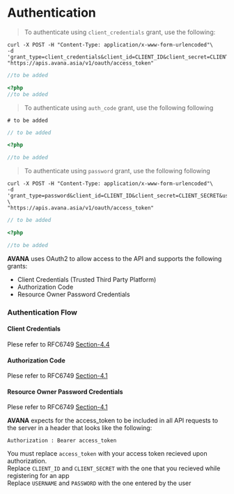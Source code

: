 # Authentication

> To authenticate using `client_credentials` grant, use the following:

```shell
curl -X POST -H "Content-Type: application/x-www-form-urlencoded"\
-d 'grant_type=client_credentials&client_id=CLIENT_ID&client_secret=CLIENT_SECRET'\
"https://apis.avana.asia/v1/oauth/access_token"

```
```javascript
//to be added
```

```php
<?php
//to be added
```

> To authenticate using `auth_code` grant, use the following following

```shell
# to be added
```
```javascript
// to be added
```

```php
<?php

//to be added
```


> To authenticate using `password` grant, use the following following

```shell
curl -X POST -H "Content-Type: application/x-www-form-urlencoded"\
-d 'grant_type=password&client_id=CLIENT_ID&client_secret=CLIENT_SECRET&username=USERNAME&password=PASSWORD' \
"https://apis.avana.asia/v1/oauth/access_token"
```
```javascript
// to be added
```

```php
<?php

//to be added
```

**AVANA** uses OAuth2 to allow access to the API and supports the following grants:

- Client Credentials (Trusted Third Party Platform)
- Authorization Code 
- Resource Owner Password Credentials

### Authentication Flow

#### Client Credentials

Plese refer to RFC6749 [Section-4.4](https://tools.ietf.org/html/rfc6749#section-4.4)

#### Authorization Code 

Plese refer to RFC6749 [Section-4.1](https://tools.ietf.org/html/rfc6749#section-4.1)

#### Resource Owner Password Credentials

Plese refer to RFC6749 [Section-4.1](https://tools.ietf.org/html/rfc6749#section-4.3)

**AVANA** expects for the access_token to be included in all API requests to the server in a header that looks like the following:

`Authorization : Bearer access_token`

<aside class="notice">
    You must replace <code>access_token</code> with your access token recieved upon authorization.
</aside>
<aside class="notice">
    Replace <code>CLIENT_ID</code> and <code>CLIENT_SECRET</code> with the one that you recieved while registering for an app
</aside>
<aside class="notice">
    Replace <code>USERNAME</code> and <code>PASSWORD</code> with the one entered by the user
</aside>